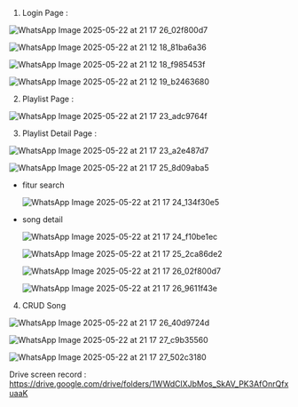 1. Login Page :

![WhatsApp Image 2025-05-22 at 21 17 26_02f800d7](https://github.com/user-attachments/assets/cc267018-a3d5-457f-b0c8-e23dbd5abf7d)

![WhatsApp Image 2025-05-22 at 21 12 18_81ba6a36](https://github.com/user-attachments/assets/ac200ace-5307-41d7-ac80-d728d75a705f)

![WhatsApp Image 2025-05-22 at 21 12 18_f985453f](https://github.com/user-attachments/assets/6ebf6f2b-7cf4-47b5-a1d7-ac048b18eb5b)

![WhatsApp Image 2025-05-22 at 21 12 19_b2463680](https://github.com/user-attachments/assets/c633bc06-8848-4ac6-8804-435bd056f649)


2. Playlist Page :
   
![WhatsApp Image 2025-05-22 at 21 17 23_adc9764f](https://github.com/user-attachments/assets/f41502f1-6475-422f-9ab2-c20358cf5513)


3. Playlist Detail Page :
   
![WhatsApp Image 2025-05-22 at 21 17 23_a2e487d7](https://github.com/user-attachments/assets/c681fb07-48fe-4d07-8307-e650b590cf3c)

![WhatsApp Image 2025-05-22 at 21 17 25_8d09aba5](https://github.com/user-attachments/assets/9183ddc4-92ef-40d8-857e-487755106adb)

- fitur search

  ![WhatsApp Image 2025-05-22 at 21 17 24_134f30e5](https://github.com/user-attachments/assets/4c02a96b-0b23-4e36-b186-08a104382cf4)

- song detail

  ![WhatsApp Image 2025-05-22 at 21 17 24_f10be1ec](https://github.com/user-attachments/assets/e24dd594-b488-4855-9c51-6e63f3ea18fb)

  ![WhatsApp Image 2025-05-22 at 21 17 25_2ca86de2](https://github.com/user-attachments/assets/34bb732b-f7a6-498c-9d3a-feb5c9a33aa9)

  ![WhatsApp Image 2025-05-22 at 21 17 26_02f800d7](https://github.com/user-attachments/assets/799b783d-6e3a-405c-853f-cb4655c726e6)

  ![WhatsApp Image 2025-05-22 at 21 17 26_9611f43e](https://github.com/user-attachments/assets/ecd2cfc9-4f58-42c7-bec6-58aecedf0328)


4. CRUD Song

  ![WhatsApp Image 2025-05-22 at 21 17 26_40d9724d](https://github.com/user-attachments/assets/39bacd5e-ceac-4fbe-b763-497fc2fff9bc)

  ![WhatsApp Image 2025-05-22 at 21 17 27_c9b35560](https://github.com/user-attachments/assets/0e88f55d-33c1-4cc4-accb-dd5cbdecab8f)

  ![WhatsApp Image 2025-05-22 at 21 17 27_502c3180](https://github.com/user-attachments/assets/2c1f9efc-79ce-4054-ad7e-43d22b6bc66c)

Drive screen record : https://drive.google.com/drive/folders/1WWdClXJbMos_SkAV_PK3AfOnrQfxuaaK
